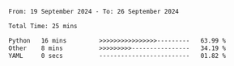 <!--START_SECTION:waka-->

```txt
From: 19 September 2024 - To: 26 September 2024

Total Time: 25 mins

Python   16 mins         >>>>>>>>>>>>>>>>---------   63.99 %
Other    8 mins          >>>>>>>>>----------------   34.19 %
YAML     0 secs          -------------------------   01.82 %
```

<!--END_SECTION:waka-->
